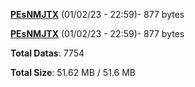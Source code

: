 [**PEsNMJTX**](/data/PEsNMJTX.txt) (01/02/23 - 22:59)- 877 bytes

[**PEsNMJTX**](/data/PEsNMJTX.txt) (01/02/23 - 22:59)- 877 bytes

**Total Datas**: 7754

**Total Size**: 51.62 MB / 51.6 MB